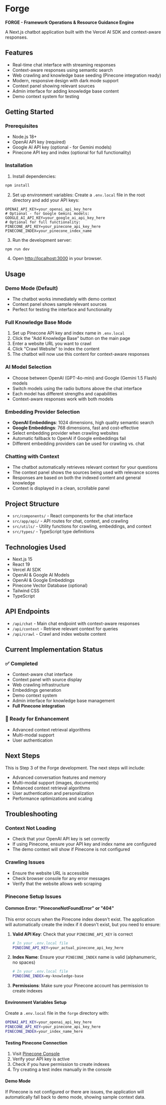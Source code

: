 # Forge

**FORGE - Framework Operations & Resource Guidance Engine**

A Next.js chatbot application built with the Vercel AI SDK and context-aware responses.

## Features

- Real-time chat interface with streaming responses
- Context-aware responses using semantic search
- Web crawling and knowledge base seeding (Pinecone integration ready)
- Modern, responsive design with dark mode support
- Context panel showing relevant sources
- Admin interface for adding knowledge base content
- Demo context system for testing

## Getting Started

### Prerequisites

- Node.js 18+ 
- OpenAI API key (required)
- Google AI API key (optional - for Gemini models)
- Pinecone API key and index (optional for full functionality)

### Installation

1. Install dependencies:
```bash
npm install
```

2. Set up environment variables:
Create a `.env.local` file in the root directory and add your API keys:
```
OPENAI_API_KEY=your_openai_api_key_here
# Optional - for Google Gemini models:
GOOGLE_AI_API_KEY=your_google_ai_api_key_here
# Optional for full functionality:
PINECONE_API_KEY=your_pinecone_api_key_here
PINECONE_INDEX=your_pinecone_index_name
```

3. Run the development server:
```bash
npm run dev
```

4. Open [http://localhost:3000](http://localhost:3000) in your browser.

## Usage

### Demo Mode (Default)
- The chatbot works immediately with demo context
- Context panel shows sample relevant sources
- Perfect for testing the interface and functionality

### Full Knowledge Base Mode
1. Set up Pinecone API key and index name in `.env.local`
2. Click the "Add Knowledge Base" button on the main page
3. Enter a website URL you want to crawl
4. Click "Crawl Website" to index the content
5. The chatbot will now use this content for context-aware responses

### AI Model Selection

- Choose between OpenAI (GPT-4o-mini) and Google (Gemini 1.5 Flash) models
- Switch models using the radio buttons above the chat interface
- Each model has different strengths and capabilities
- Context-aware responses work with both models

### Embedding Provider Selection

- **OpenAI Embeddings**: 1024 dimensions, high quality semantic search
- **Google Embeddings**: 768 dimensions, fast and cost-effective
- Select embedding provider when crawling websites
- Automatic fallback to OpenAI if Google embeddings fail
- Different embedding providers can be used for crawling vs. chat

### Chatting with Context

- The chatbot automatically retrieves relevant context for your questions
- The context panel shows the sources being used with relevance scores
- Responses are based on both the indexed content and general knowledge
- Context is displayed in a clean, scrollable panel

## Project Structure

- `src/components/` - React components for the chat interface
- `src/app/api/` - API routes for chat, context, and crawling
- `src/utils/` - Utility functions for crawling, embeddings, and context
- `src/types/` - TypeScript type definitions

## Technologies Used

- Next.js 15
- React 19
- Vercel AI SDK
- OpenAI & Google AI Models
- OpenAI & Google Embeddings
- Pinecone Vector Database (optional)
- Tailwind CSS
- TypeScript

## API Endpoints

- `/api/chat` - Main chat endpoint with context-aware responses
- `/api/context` - Retrieve relevant context for queries
- `/api/crawl` - Crawl and index website content

## Current Implementation Status

### ✅ Completed
- Context-aware chat interface
- Context panel with source display
- Web crawling infrastructure
- Embeddings generation
- Demo context system
- Admin interface for knowledge base management
- **Full Pinecone integration**

### 🔄 Ready for Enhancement
- Advanced context retrieval algorithms
- Multi-modal support
- User authentication

## Next Steps

This is Step 3 of the Forge development. The next steps will include:
- Advanced conversation features and memory
- Multi-modal support (images, documents)
- Enhanced context retrieval algorithms
- User authentication and personalization
- Performance optimizations and scaling

## Troubleshooting

### Context Not Loading
- Check that your OpenAI API key is set correctly
- If using Pinecone, ensure your API key and index name are configured
- The demo context will show if Pinecone is not configured

### Crawling Issues
- Ensure the website URL is accessible
- Check browser console for any error messages
- Verify that the website allows web scraping

### Pinecone Setup Issues

#### Common Error: "PineconeNotFoundError" or "404"
This error occurs when the Pinecone index doesn't exist. The application will automatically create the index if it doesn't exist, but you need to ensure:

1. **Valid API Key**: Check that your `PINECONE_API_KEY` is correct
   ```bash
   # In your .env.local file
   PINECONE_API_KEY=your_actual_pinecone_api_key_here
   ```

2. **Index Name**: Ensure your `PINECONE_INDEX` name is valid (alphanumeric, no spaces)
   ```bash
   # In your .env.local file
   PINECONE_INDEX=my-knowledge-base
   ```

3. **Permissions**: Make sure your Pinecone account has permission to create indexes

#### Environment Variables Setup
Create a `.env.local` file in the `forge` directory with:
```bash
OPENAI_API_KEY=your_openai_api_key_here
PINECONE_API_KEY=your_pinecone_api_key_here
PINECONE_INDEX=your_index_name_here
```

#### Testing Pinecone Connection
1. Visit [Pinecone Console](https://app.pinecone.io/)
2. Verify your API key is active
3. Check if you have permission to create indexes
4. Try creating a test index manually in the console

#### Demo Mode
If Pinecone is not configured or there are issues, the application will automatically fall back to demo mode, showing sample context data.
